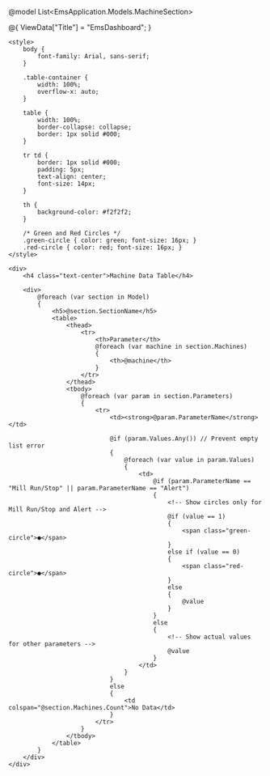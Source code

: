 @model List<EmsApplication.Models.MachineSection>

@{
    ViewData["Title"] = "EmsDashboard";
}

<!DOCTYPE html>
<html lang="en">
<head>
    <meta charset="UTF-8">
    <meta name="viewport" content="width=device-width, initial-scale=1.0">
    <title>Machine Data Table</title>

    <style>
        body {
            font-family: Arial, sans-serif;
        }

        .table-container {
            width: 100%;
            overflow-x: auto;
        }

        table {
            width: 100%;
            border-collapse: collapse;
            border: 1px solid #000;
        }

        tr td {
            border: 1px solid #000;
            padding: 5px;
            text-align: center;
            font-size: 14px;
        }

        th {
            background-color: #f2f2f2;
        }

        /* Green and Red Circles */
        .green-circle { color: green; font-size: 16px; }
        .red-circle { color: red; font-size: 16px; }
    </style>
</head>
<body>

    <div>
        <h4 class="text-center">Machine Data Table</h4>

        <div>
            @foreach (var section in Model)
            {
                <h5>@section.SectionName</h5>
                <table>
                    <thead>
                        <tr>
                            <th>Parameter</th>
                            @foreach (var machine in section.Machines)
                            {
                                <th>@machine</th>
                            }
                        </tr>
                    </thead>
                    <tbody>
                        @foreach (var param in section.Parameters)
                        {
                            <tr>
                                <td><strong>@param.ParameterName</strong></td>

                                @if (param.Values.Any()) // Prevent empty list error
                                {
                                    @foreach (var value in param.Values)
                                    {
                                        <td>
                                            @if (param.ParameterName == "Mill Run/Stop" || param.ParameterName == "Alert")
                                            {
                                                <!-- Show circles only for Mill Run/Stop and Alert -->
                                                @if (value == 1)
                                                {
                                                    <span class="green-circle">●</span>
                                                }
                                                else if (value == 0)
                                                {
                                                    <span class="red-circle">●</span>
                                                }
                                                else
                                                {
                                                    @value
                                                }
                                            }
                                            else
                                            {
                                                <!-- Show actual values for other parameters -->
                                                @value
                                            }
                                        </td>
                                    }
                                }
                                else
                                {
                                    <td colspan="@section.Machines.Count">No Data</td>
                                }
                            </tr>
                        }
                    </tbody>
                </table>
            }
        </div>
    </div>

</body>
</html>